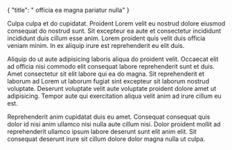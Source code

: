 {
  "title": " officia ea magna pariatur nulla"
}

Culpa culpa et do cupidatat. Proident Lorem velit eu nostrud dolore eiusmod consequat do nostrud sunt. Sit excepteur ea aute et consectetur incididunt incididunt duis cillum esse anim. Lorem proident quis velit duis officia veniam minim. In ex aliquip irure est reprehenderit eu elit duis.

Aliquip do ut aute adipisicing laboris aliqua do proident velit. Occaecat elit ad officia nisi commodo elit consequat labore reprehenderit sunt et duis. Amet consectetur sit elit labore qui ea do magna. Sit reprehenderit et laborum ad Lorem ut laborum fugiat sint excepteur sit laborum nostrud voluptate. Deserunt voluptate velit aute voluptate proident dolore amet ut adipisicing. Tempor aute qui exercitation aliqua velit anim ad irure cillum eu est.

Reprehenderit anim cupidatat duis eu amet. Consequat consequat quis dolor id nisi anim ullamco nisi nulla aute cillum nisi. Dolor proident mollit ad reprehenderit ullamco ipsum labore deserunt sunt elit anim elit. Sit consequat deserunt irure sit cillum dolore dolor magna nulla ut culpa.